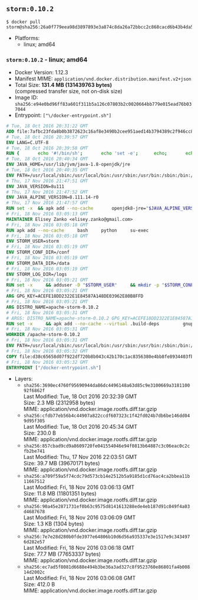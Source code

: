 ## `storm:0.10.2`

```console
$ docker pull storm@sha256:26a0f779eea98d3897893e3a874c8da26a72bbcc2c868cacd6b43b4da5990bc9
```

-	Platforms:
	-	linux; amd64

### `storm:0.10.2` - linux; amd64

-	Docker Version: 1.12.3
-	Manifest MIME: `application/vnd.docker.distribution.manifest.v2+json`
-	Total Size: **131.4 MB (131439763 bytes)**  
	(compressed transfer size, not on-disk size)
-	Image ID: `sha256:e94e0bd96ff83a601f311b5a126c07803b2c0020664bb779e015ead76b037044`
-	Entrypoint: `["\/docker-entrypoint.sh"]`

```dockerfile
# Tue, 18 Oct 2016 20:31:22 GMT
ADD file:7afbc23fda8b0b3872623c16af8e3490b2cee951aed14b3794389c2f946cc8c7 in / 
# Tue, 18 Oct 2016 20:39:57 GMT
ENV LANG=C.UTF-8
# Tue, 18 Oct 2016 20:39:58 GMT
RUN { 		echo '#!/bin/sh'; 		echo 'set -e'; 		echo; 		echo 'dirname "$(dirname "$(readlink -f "$(which javac || which java)")")"'; 	} > /usr/local/bin/docker-java-home 	&& chmod +x /usr/local/bin/docker-java-home
# Tue, 18 Oct 2016 20:40:34 GMT
ENV JAVA_HOME=/usr/lib/jvm/java-1.8-openjdk/jre
# Tue, 18 Oct 2016 20:40:35 GMT
ENV PATH=/usr/local/sbin:/usr/local/bin:/usr/sbin:/usr/bin:/sbin:/bin:/usr/lib/jvm/java-1.8-openjdk/jre/bin:/usr/lib/jvm/java-1.8-openjdk/bin
# Thu, 17 Nov 2016 21:47:51 GMT
ENV JAVA_VERSION=8u111
# Thu, 17 Nov 2016 21:47:52 GMT
ENV JAVA_ALPINE_VERSION=8.111.14-r0
# Thu, 17 Nov 2016 21:47:57 GMT
RUN set -x 	&& apk add --no-cache 		openjdk8-jre="$JAVA_ALPINE_VERSION" 	&& [ "$JAVA_HOME" = "$(docker-java-home)" ]
# Fri, 18 Nov 2016 03:05:13 GMT
MAINTAINER Elisey Zanko <elisey.zanko@gmail.com>
# Fri, 18 Nov 2016 03:05:18 GMT
RUN apk add --no-cache     bash     python     su-exec
# Fri, 18 Nov 2016 03:05:18 GMT
ENV STORM_USER=storm
# Fri, 18 Nov 2016 03:05:19 GMT
ENV STORM_CONF_DIR=/conf
# Fri, 18 Nov 2016 03:05:19 GMT
ENV STORM_DATA_DIR=/data
# Fri, 18 Nov 2016 03:05:19 GMT
ENV STORM_LOG_DIR=/logs
# Fri, 18 Nov 2016 03:05:21 GMT
RUN set -x     && adduser -D "$STORM_USER"     && mkdir -p "$STORM_CONF_DIR" "$STORM_DATA_DIR" "$STORM_LOG_DIR"     && chown -R "$STORM_USER:$STORM_USER" "$STORM_CONF_DIR" "$STORM_DATA_DIR" "$STORM_LOG_DIR"
# Fri, 18 Nov 2016 03:05:21 GMT
ARG GPG_KEY=ACEFE18DD2322E1E84587A148DE03962E80B8FFD
# Fri, 18 Nov 2016 03:05:21 GMT
ARG DISTRO_NAME=apache-storm-0.10.2
# Fri, 18 Nov 2016 03:05:31 GMT
# ARGS: DISTRO_NAME=apache-storm-0.10.2 GPG_KEY=ACEFE18DD2322E1E84587A148DE03962E80B8FFD
RUN set -x     && apk add --no-cache --virtual .build-deps         gnupg     && wget -q "http://www.apache.org/dist/storm/$DISTRO_NAME/$DISTRO_NAME.tar.gz"     && wget -q "http://www.apache.org/dist/storm/$DISTRO_NAME/$DISTRO_NAME.tar.gz.asc"     && export GNUPGHOME="$(mktemp -d)"     && gpg --keyserver ha.pool.sks-keyservers.net --recv-key "$GPG_KEY"     && gpg --batch --verify "$DISTRO_NAME.tar.gz.asc" "$DISTRO_NAME.tar.gz"     && tar -xzf "$DISTRO_NAME.tar.gz"     && chown -R "$STORM_USER:$STORM_USER" "$DISTRO_NAME"     && rm -r "$GNUPGHOME" "$DISTRO_NAME.tar.gz" "$DISTRO_NAME.tar.gz.asc"     && apk del .build-deps
# Fri, 18 Nov 2016 03:05:31 GMT
WORKDIR /apache-storm-0.10.2
# Fri, 18 Nov 2016 03:05:31 GMT
ENV PATH=/usr/local/sbin:/usr/local/bin:/usr/sbin:/usr/bin:/sbin:/bin:/usr/lib/jvm/java-1.8-openjdk/jre/bin:/usr/lib/jvm/java-1.8-openjdk/bin:/apache-storm-0.10.2/bin
# Fri, 18 Nov 2016 03:05:32 GMT
COPY file:d38c65658d07f922df720b8b043c42b170c1ac8356380e4bb8fe8934403fb0d8 in / 
# Fri, 18 Nov 2016 03:05:32 GMT
ENTRYPOINT ["/docker-entrypoint.sh"]
```

-	Layers:
	-	`sha256:3690ec4760f95690944da86dc4496148a63d85c9e3100669a318110092f6862f`  
		Last Modified: Tue, 18 Oct 2016 20:32:39 GMT  
		Size: 2.3 MB (2312958 bytes)  
		MIME: application/vnd.docker.image.rootfs.diff.tar.gzip
	-	`sha256:cfdb77eb56b4c44907a822ccdf607323c1f42fd024b7db6be146dd049d95f305`  
		Last Modified: Tue, 18 Oct 2016 20:45:34 GMT  
		Size: 230.0 B  
		MIME: application/vnd.docker.image.rootfs.diff.tar.gzip
	-	`sha256:857cbad9cd9a8609720fe041554046e94f0813b64887c3c06eac0c2cfb2be741`  
		Last Modified: Thu, 17 Nov 2016 22:03:51 GMT  
		Size: 39.7 MB (39670171 bytes)  
		MIME: application/vnd.docker.image.rootfs.diff.tar.gzip
	-	`sha256:a709f59a5f74cdc79d573cb14e2512b5a9185d1cd76ac4ca2bbea11b11667512`  
		Last Modified: Fri, 18 Nov 2016 03:06:13 GMT  
		Size: 11.8 MB (11801351 bytes)  
		MIME: application/vnd.docker.image.rootfs.diff.tar.gzip
	-	`sha256:90a45e2871731ef0b63c9575d8141613288ede4eb187d91c049f4a03d4687678`  
		Last Modified: Fri, 18 Nov 2016 03:06:09 GMT  
		Size: 1.3 KB (1304 bytes)  
		MIME: application/vnd.docker.image.rootfs.diff.tar.gzip
	-	`sha256:7e7e28d280b0fde3977e64806b10d6d56a935337e3e1517e9c3434976d282e57`  
		Last Modified: Fri, 18 Nov 2016 03:06:18 GMT  
		Size: 77.7 MB (77653337 bytes)  
		MIME: application/vnd.docker.image.rootfs.diff.tar.gzip
	-	`sha256:ec7ad5f8081d6688e494b3be36a3ad327c8f9523760e86801fa4b00814d2002c`  
		Last Modified: Fri, 18 Nov 2016 03:06:08 GMT  
		Size: 412.0 B  
		MIME: application/vnd.docker.image.rootfs.diff.tar.gzip
